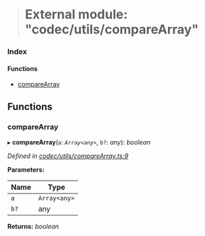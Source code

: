 > # External module: "codec/utils/compareArray"

### Index

#### Functions

* [compareArray](_codec_utils_comparearray_.md#comparearray)

## Functions

###  compareArray

▸ **compareArray**(`a`: *`Array<any>`*, `b?`: *any*): *boolean*

*Defined in [codec/utils/compareArray.ts:9](https://github.com/polkadot-js/api/blob/917168a/packages/types/src/codec/utils/compareArray.ts#L9)*

**Parameters:**

Name | Type |
------ | ------ |
`a` | `Array<any>` |
`b?` | any |

**Returns:** *boolean*